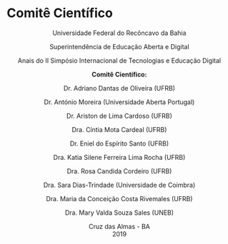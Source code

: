 
# **Comitê Científico**

<style>

.card {
  box-shadow: 0 4px 8px 0 rgba(0,0,0,0.2);
  transition: 0.3s;
  width: 40%;
  border-radius: 5px;
}

.card:hover {
  box-shadow: 0 8px 16px 0 rgba(0,0,0,0.2);
}

img {
  border-radius: 5px 5px 0 0;
}

.container {
  padding: 2px 16px;
}

.button {
  border-radius: 4px;
  background-color: #1E90FF;
  border: none;
  color: #FFFFFF;
  text-align: center;
  font-size: 22px;
  padding: 10px;
  width: 120px;
  transition: all 0.5s;
  cursor: pointer;
  margin: 0px;
}

.button span {
  cursor: pointer;
  position: 100%;
  transition: 0.5s;
}

.button span:after {
  content: '\00bb';
  position: 100%;
  opacity: 0;
  top: 0;
  right: 0px;
  transition: 0.5s;
}

.button:hover span {
  padding-right: 0px;
}

.button:hover span:after {
  opacity: 1;
  right: 0;
}


</style>

<center> 
<p>Universidade Federal do Recôncavo da Bahia</p>
Superintendência de Educação Aberta e Digital
<p>Anais do II Simpósio Internacional de Tecnologias e
Educação Digital</p>

<p><strong>Comitê Científico:</strong></p>


<p>Dr. Adriano Dantas de Oliveira (UFRB)</p>
<p>Dr. António Moreira (Universidade Aberta Portugal)</p>
<p>Dr. Ariston de Lima Cardoso (UFRB)</p>
<p>Dra. Cíntia Mota Cardeal (UFRB)</p>
<p>Dr. Eniel do Espírito Santo (UFRB)</p>
<p>Dra. Katia Silene Ferreira Lima Rocha (UFRB)</p>
<p>Dra. Rosa Candida Cordeiro (UFRB)</p>
<p>Dra. Sara Dias-Trindade (Universidade de Coimbra)</p>
<p>Dra. Maria da Conceição Costa Rivemales (UFRB)</p>
<p>Dra. Mary Valda Souza Sales (UNEB)</p>

</center> 



<center>Cruz das Almas - BA </center>
<center>2019 </center>


